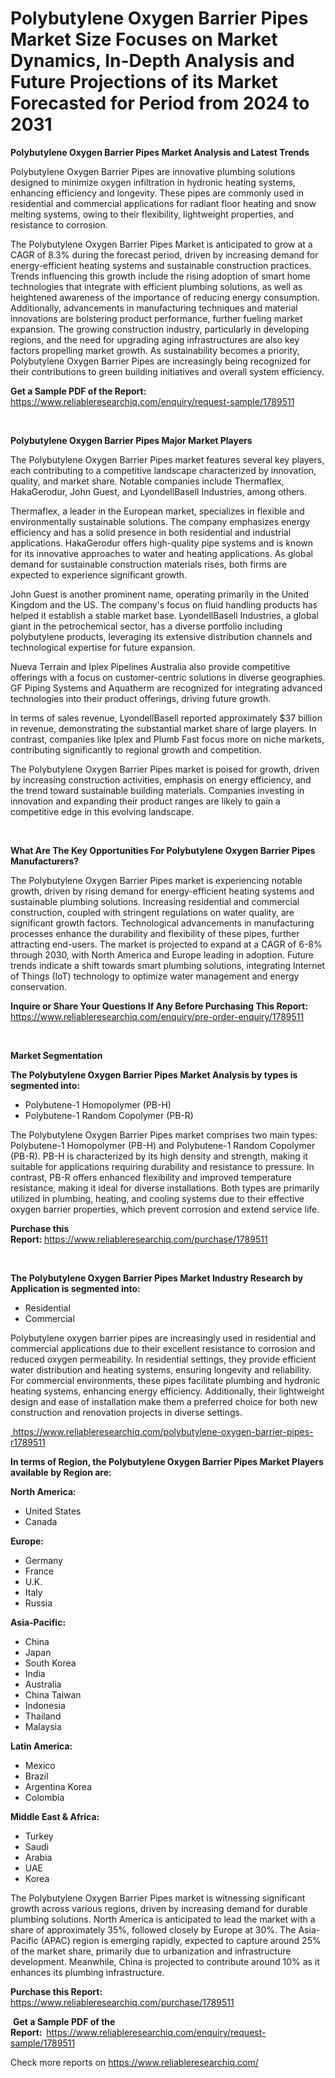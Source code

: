 <p><h1>Polybutylene Oxygen Barrier Pipes Market Size Focuses on Market Dynamics, In-Depth Analysis and Future Projections of its Market Forecasted for Period from 2024 to 2031</h1></p><p><strong>Polybutylene Oxygen Barrier Pipes Market Analysis and Latest Trends</strong></p>
<p><p>Polybutylene Oxygen Barrier Pipes are innovative plumbing solutions designed to minimize oxygen infiltration in hydronic heating systems, enhancing efficiency and longevity. These pipes are commonly used in residential and commercial applications for radiant floor heating and snow melting systems, owing to their flexibility, lightweight properties, and resistance to corrosion. </p><p>The Polybutylene Oxygen Barrier Pipes Market is anticipated to grow at a CAGR of 8.3% during the forecast period, driven by increasing demand for energy-efficient heating systems and sustainable construction practices. Trends influencing this growth include the rising adoption of smart home technologies that integrate with efficient plumbing solutions, as well as heightened awareness of the importance of reducing energy consumption. Additionally, advancements in manufacturing techniques and material innovations are bolstering product performance, further fueling market expansion. The growing construction industry, particularly in developing regions, and the need for upgrading aging infrastructures are also key factors propelling market growth. As sustainability becomes a priority, Polybutylene Oxygen Barrier Pipes are increasingly being recognized for their contributions to green building initiatives and overall system efficiency.</p></p>
<p><strong>Get a Sample PDF of the Report:&nbsp;</strong> <a href="https://www.reliableresearchiq.com/enquiry/request-sample/1789511?utm_campaign=1123&utm_medium=2&utm_source=Github&utm_content=ia&utm_term=27122024&utm_id=polybutylene-oxygen-barrier-pipes">https://www.reliableresearchiq.com/enquiry/request-sample/1789511</a></p>
<p>&nbsp;</p>
<p><strong>Polybutylene Oxygen Barrier Pipes Major Market Players</strong></p>
<p><p>The Polybutylene Oxygen Barrier Pipes market features several key players, each contributing to a competitive landscape characterized by innovation, quality, and market share. Notable companies include Thermaflex, HakaGerodur, John Guest, and LyondellBasell Industries, among others.</p><p>Thermaflex, a leader in the European market, specializes in flexible and environmentally sustainable solutions. The company emphasizes energy efficiency and has a solid presence in both residential and industrial applications. HakaGerodur offers high-quality pipe systems and is known for its innovative approaches to water and heating applications. As global demand for sustainable construction materials rises, both firms are expected to experience significant growth.</p><p>John Guest is another prominent name, operating primarily in the United Kingdom and the US. The company's focus on fluid handling products has helped it establish a stable market base. LyondellBasell Industries, a global giant in the petrochemical sector, has a diverse portfolio including polybutylene products, leveraging its extensive distribution channels and technological expertise for future expansion.</p><p>Nueva Terrain and Iplex Pipelines Australia also provide competitive offerings with a focus on customer-centric solutions in diverse geographies. GF Piping Systems and Aquatherm are recognized for integrating advanced technologies into their product offerings, driving future growth.</p><p>In terms of sales revenue, LyondellBasell reported approximately $37 billion in revenue, demonstrating the substantial market share of large players. In contrast, companies like Iplex and Plumb Fast focus more on niche markets, contributing significantly to regional growth and competition.</p><p>The Polybutylene Oxygen Barrier Pipes market is poised for growth, driven by increasing construction activities, emphasis on energy efficiency, and the trend toward sustainable building materials. Companies investing in innovation and expanding their product ranges are likely to gain a competitive edge in this evolving landscape.</p></p>
<p>&nbsp;</p>
<p><strong>What Are The Key Opportunities For Polybutylene Oxygen Barrier Pipes Manufacturers?</strong></p>
<p><p>The Polybutylene Oxygen Barrier Pipes market is experiencing notable growth, driven by rising demand for energy-efficient heating systems and sustainable plumbing solutions. Increasing residential and commercial construction, coupled with stringent regulations on water quality, are significant growth factors. Technological advancements in manufacturing processes enhance the durability and flexibility of these pipes, further attracting end-users. The market is projected to expand at a CAGR of 6-8% through 2030, with North America and Europe leading in adoption. Future trends indicate a shift towards smart plumbing solutions, integrating Internet of Things (IoT) technology to optimize water management and energy conservation.</p></p>
<p><strong>Inquire or Share Your Questions If Any Before Purchasing This Report:</strong> <a href="https://www.reliableresearchiq.com/enquiry/pre-order-enquiry/1789511?utm_campaign=1123&utm_medium=2&utm_source=Github&utm_content=ia&utm_term=27122024&utm_id=polybutylene-oxygen-barrier-pipes">https://www.reliableresearchiq.com/enquiry/pre-order-enquiry/1789511</a></p>
<p>&nbsp;</p>
<p><strong>Market Segmentation</strong></p>
<p><strong>The Polybutylene Oxygen Barrier Pipes Market Analysis by types is segmented into:</strong></p>
<p><ul><li>Polybutene-1 Homopolymer (PB-H)</li><li>Polybutene-1 Random Copolymer (PB-R)</li></ul></p>
<p><p>The Polybutylene Oxygen Barrier Pipes market comprises two main types: Polybutene-1 Homopolymer (PB-H) and Polybutene-1 Random Copolymer (PB-R). PB-H is characterized by its high density and strength, making it suitable for applications requiring durability and resistance to pressure. In contrast, PB-R offers enhanced flexibility and improved temperature resistance, making it ideal for diverse installations. Both types are primarily utilized in plumbing, heating, and cooling systems due to their effective oxygen barrier properties, which prevent corrosion and extend service life.</p></p>
<p><strong>Purchase this Report:&nbsp;</strong><a href="https://www.reliableresearchiq.com/purchase/1789511?utm_campaign=1123&utm_medium=2&utm_source=Github&utm_content=ia&utm_term=27122024&utm_id=polybutylene-oxygen-barrier-pipes">https://www.reliableresearchiq.com/purchase/1789511</a></p>
<p>&nbsp;</p>
<p><strong>The Polybutylene Oxygen Barrier Pipes Market Industry Research by Application is segmented into:</strong></p>
<p><ul><li>Residential</li><li>Commercial</li></ul></p>
<p><p>Polybutylene oxygen barrier pipes are increasingly used in residential and commercial applications due to their excellent resistance to corrosion and reduced oxygen permeability. In residential settings, they provide efficient water distribution and heating systems, ensuring longevity and reliability. For commercial environments, these pipes facilitate plumbing and hydronic heating systems, enhancing energy efficiency. Additionally, their lightweight design and ease of installation make them a preferred choice for both new construction and renovation projects in diverse settings.</p></p>
<p><a href="https://www.reliableresearchiq.com/polybutylene-oxygen-barrier-pipes-r1789511?utm_campaign=1123&utm_medium=2&utm_source=Github&utm_content=ia&utm_term=27122024&utm_id=polybutylene-oxygen-barrier-pipes">&nbsp;https://www.reliableresearchiq.com/polybutylene-oxygen-barrier-pipes-r1789511</a></p>
<p><strong>In terms of Region, the Polybutylene Oxygen Barrier Pipes Market Players available by Region are:</strong></p>
<p>
    <p> <strong> North America: </strong>
        <ul>
            <li>United States</li>
            <li>Canada</li>
        </ul>
        </p> 
    <p> <strong> Europe: </strong>
        <ul>
            <li>Germany</li>
            <li>France</li>
            <li>U.K.</li>
            <li>Italy</li>
            <li>Russia</li>
        </ul>
        </p> 
    <p> <strong> Asia-Pacific: </strong>
        <ul>
            <li>China</li>
            <li>Japan</li>
            <li>South Korea</li>
            <li>India</li>
            <li>Australia</li>
            <li>China Taiwan</li>
            <li>Indonesia</li>
            <li>Thailand</li>
            <li>Malaysia</li>
        </ul>
        </p> 
    <p> <strong> Latin America: </strong>
        <ul>
            <li>Mexico</li>
            <li>Brazil</li>
            <li>Argentina Korea</li>
            <li>Colombia</li>
        </ul>
        </p> 
    <p> <strong> Middle East & Africa: </strong>
        <ul>
            <li>Turkey</li>
            <li>Saudi</li>
            <li>Arabia</li>
            <li>UAE</li>
            <li>Korea</li>
        </ul>
    </p>
    </p>
<p><p>The Polybutylene Oxygen Barrier Pipes market is witnessing significant growth across various regions, driven by increasing demand for durable plumbing solutions. North America is anticipated to lead the market with a share of approximately 35%, followed closely by Europe at 30%. The Asia-Pacific (APAC) region is emerging rapidly, expected to capture around 25% of the market share, primarily due to urbanization and infrastructure development. Meanwhile, China is projected to contribute around 10% as it enhances its plumbing infrastructure.</p></p>
<p><strong>Purchase this Report: </strong><a href="https://www.reliableresearchiq.com/purchase/1789511?utm_campaign=1123&utm_medium=2&utm_source=Github&utm_content=ia&utm_term=27122024&utm_id=polybutylene-oxygen-barrier-pipes">https://www.reliableresearchiq.com/purchase/1789511</a></p>
<p>&nbsp;<strong>Get a Sample PDF of the Report:&nbsp;&nbsp;</strong><a href="https://www.reliableresearchiq.com/enquiry/request-sample/1789511?utm_campaign=1123&utm_medium=2&utm_source=Github&utm_content=ia&utm_term=27122024&utm_id=polybutylene-oxygen-barrier-pipes">https://www.reliableresearchiq.com/enquiry/request-sample/1789511</a></p>
<p><strong></strong></p>
<p>Check more reports on <a href="https://www.reliableresearchiq.com/?utm_campaign=1123&utm_medium=2&utm_source=Github&utm_content=ia&utm_term=27122024&utm_id=polybutylene-oxygen-barrier-pipes">https://www.reliableresearchiq.com/</a></p>